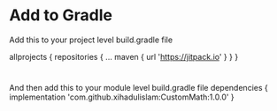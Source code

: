 # Add to Gradle

Add this to your project level build.gradle file


allprojects {
		repositories {
			...
			maven { url 'https://jitpack.io' }
		}
	}
  
  
#
And then add this to your module level build.gradle file
dependencies {
	        implementation 'com.github.xihadulislam:CustomMath:1.0.0'
	}


